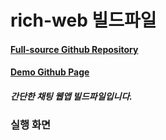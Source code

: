 # rich-web 빌드파일
#### [Full-source Github Repository](https://github.com/heecheolman/rich-web-source)
#### [Demo Github Page](https://heecheolman.github.io/rich-web)

##### **간단한 채팅 웹앱 빌드파일입니다.**  


### 실행 화면
